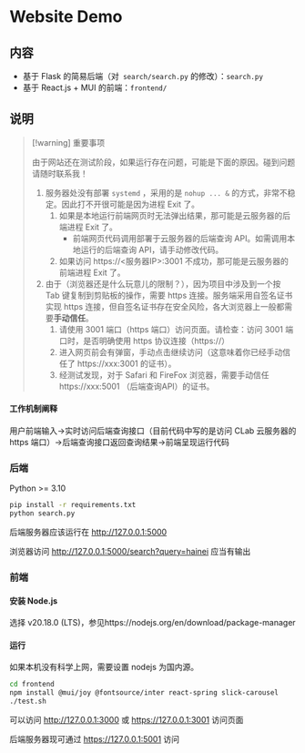 # Website Demo

## 内容

- 基于 Flask 的简易后端（对` search/search.py` 的修改）：`search.py`
- 基于 React.js + MUI 的前端：`frontend/`

## 说明

> [!warning] 重要事项
>
> 由于网站还在测试阶段，如果运行存在问题，可能是下面的原因。碰到问题请随时联系我！
>
> 1. 服务器处没有部署 `systemd` ，采用的是 `nohup ... &` 的方式，非常不稳定。因此打不开很可能是因为进程 Exit 了。
>    1. 如果是本地运行前端网页时无法弹出结果，那可能是云服务器的后端进程 Exit 了。
>       - 前端网页代码调用部署于云服务器的后端查询 API。如需调用本地运行的后端查询 API，请手动修改代码。
>    2. 如果访问 https://<服务器IP>:3001 不成功，那可能是云服务器的前端进程 Exit 了。
> 2. 由于（浏览器还是什么玩意儿的限制？），因为项目中涉及到一个按 Tab 键复制到剪贴板的操作，需要 https 连接。服务端采用自签名证书实现 https 连接，但自签名证书存在安全风险，各大浏览器上一般都需要**手动信任**。
>    1. 请使用 3001 端口（https 端口）访问页面。请检查：访问 3001 端口时，是否明确使用 https 协议连接（https://）
>    2. 进入网页前会有弹窗，手动点击继续访问（这意味着你已经手动信任了 https://xxx:3001 的证书）。
>    3. 经测试发现，对于 Safari 和 FireFox 浏览器，需要手动信任 https://xxx:5001 （后端查询API）的证书。

#### 工作机制阐释

用户前端输入→实时访问后端查询接口（目前代码中写的是访问 CLab 云服务器的 https 端口）→后端查询接口返回查询结果→前端呈现运行代码

### 后端

Python >= 3.10

```bash
pip install -r requirements.txt
python search.py
```

后端服务器应该运行在 http://127.0.0.1:5000

浏览器访问 http://127.0.0.1:5000/search?query=hainei 应当有输出

### 前端

#### 安装 Node.js 

选择 v20.18.0 (LTS)，参见https://nodejs.org/en/download/package-manager

#### 运行

如果本机没有科学上网，需要设置 nodejs 为国内源。

```bash
cd frontend
npm install @mui/joy @fontsource/inter react-spring slick-carousel
./test.sh
```

可以访问 http://127.0.0.1:3000 或 https://127.0.0.1:3001 访问页面

后端服务器现可通过 https://127.0.0.1:5001 访问
